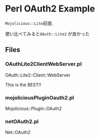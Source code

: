 # Perl OAuth2 Example

`Mojolicious::Lite`前提.

使い比べてみると`OAuth::Lite2` が良かった

## Files

### OAuthLite2ClientWebServer.pl

OAuth::Lite2::Client::WebServer

This is the BEST!!

### mojoliciousPluginOauth2.pl

Mojolicious::Plugin::OAuth2


### netOAuth2.pl

Net::OAuth2

